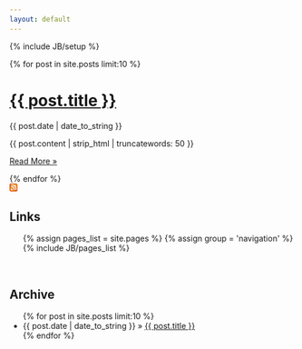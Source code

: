 ```yaml
---
layout: default
---
```

{% include JB/setup %}

<div class="row">
  <div class="span8">
    {% for post in site.posts limit:10 %}
    <div class='project'>
      <div class="post-header">
        <a href="{{ post.url }}"><h1>{{ post.title }}</h1></a>
        <div class="page-detail">{{ post.date | date_to_string }}</div>
      </div>
      <p>{{ post.content | strip_html | truncatewords: 50 }}</p>  
      <p><a class="btn btn-primary" href="{{ post.url }}">Read More &raquo;</a></p>
    </div>
  {% endfor %}
  </div>
  <div class="span3">
    <a href="/feed.xml"><img src="/assets/images/feed-icon-14x14.png" /></a>
    <br/>
    <h2>Links</h2>
    <ul id="links">
      {% assign pages_list = site.pages %}
      {% assign group = 'navigation' %}
      {% include JB/pages_list %}
    </ul>
    <br/>
    <h2>Archive</h2>
    <ul class="posts">
      {% for post in site.posts limit:10 %}
        <li><span>{{ post.date | date_to_string }}</span> &raquo; <a href="{{ BASE_PATH }}{{ post.url }}">{{ post.title }}</a></li>
      {% endfor %}
    </ul>
  </div>
</div>
